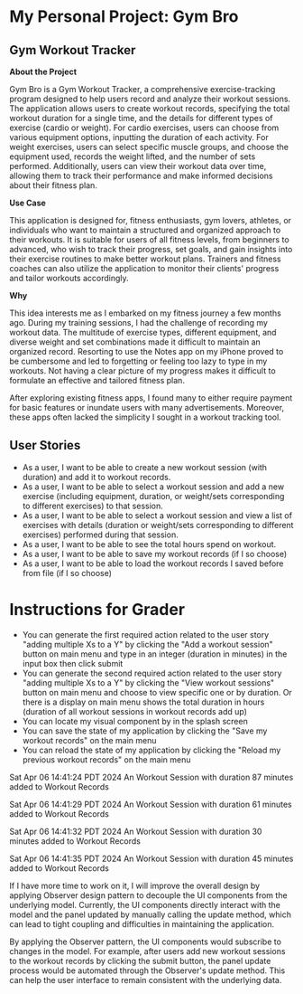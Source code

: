 # My Personal Project: Gym Bro

## Gym Workout Tracker

**About the Project**

Gym Bro is a Gym Workout Tracker, a comprehensive exercise-tracking program designed to help users record and analyze their workout sessions. The application allows users to create workout records, specifying the total workout duration for a single time, and the details for different types of exercise (cardio or weight). For cardio exercises, users can choose from various equipment options, inputting the duration of each activity. For weight exercises, users can select specific muscle groups, and choose the equipment used, records the weight lifted, and the number of sets performed. Additionally, users can  view their workout data over time, allowing them to track their performance and make informed decisions about their fitness plan.

**Use Case**

This application is designed for, fitness enthusiasts, gym lovers, athletes, or individuals who want to maintain a structured and organized approach to their workouts. It is suitable for users of all fitness levels, from beginners to advanced, who wish to track their progress, set goals, and gain insights into their exercise routines to make better workout plans. Trainers and fitness coaches can also utilize the application to monitor their clients' progress and tailor workouts accordingly.

**Why**

This idea interests me as I embarked on my fitness journey a few months ago. During my training sessions, I had the challenge of recording my workout data. The multitude of exercise types, different equipment, and diverse weight and set combinations made it difficult to maintain an organized record. Resorting to use the Notes app on my iPhone proved to be cumbersome and led to forgetting or feeling too lazy to type in my workouts. Not having a clear picture of my progress makes it difficult to formulate an effective and tailored fitness plan.

After exploring existing fitness apps, I found many to either require payment for basic features or inundate users with many advertisements. Moreover, these apps often lacked the simplicity I sought in a workout tracking tool.

## User Stories

- As a user, I want to be able to create a new workout session (with duration) and add it to workout records.
- As a user, I want to be able to select a workout session and add a new exercise (including equipment, duration, or weight/sets corresponding to different exercises) to that session.
- As a user, I want to be able to select a workout session and view a list of exercises with details (duration or weight/sets corresponding to different exercises) performed during that session.
- As a user, I want to be able to see the total hours spend on workout.
- As a user, I want to be able to save my workout records (if I so choose)
- As a user, I want to be able to load the workout records I saved before from file (if I so choose)

# Instructions for Grader

- You can generate the first required action related to the user story "adding multiple Xs to a Y" by clicking the "Add a workout session" button on main menu and type in an integer (duration in minutes) in the input box then click submit
- You can generate the second required action related to the user story "adding multiple Xs to a Y" by clicking the "View workout sessions" button on main menu and choose to view specific one or by duration. Or there is a display on main menu shows the total duration in hours (duration of all workout sessions in workout records add up)
- You can locate my visual component by in the splash screen
- You can save the state of my application by clicking the "Save my workout records" on the main menu
- You can reload the state of my application by clicking the "Reload my previous workout records" on the main menu

Sat Apr 06 14:41:24 PDT 2024 An Workout Session with duration 87 minutes added to Workout Records

Sat Apr 06 14:41:29 PDT 2024 An Workout Session with duration 61 minutes added to Workout Records

Sat Apr 06 14:41:32 PDT 2024 An Workout Session with duration 30 minutes added to Workout Records

Sat Apr 06 14:41:35 PDT 2024 An Workout Session with duration 45 minutes added to Workout Records

If I have more time to work on it, I will improve the overall design by applying Observer design pattern to decouple the UI components from the underlying model. Currently, the UI components directly interact with the model and the panel updated by manually calling the update method, which can lead to tight coupling and difficulties in maintaining the application.

By applying the Observer pattern, the UI components would subscribe to changes in the model. For example, after users add new workout sessions to the workout records by clicking the submit button, the panel update process would be automated through the Observer's update method. This can help the user interface to remain consistent with the underlying data.
